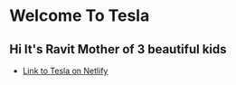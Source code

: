 # Welcome To Tesla

## Hi It's Ravit Mother of 3 beautiful  kids

* [Link to Tesla on Netlify](http://)
